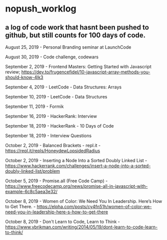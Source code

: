 # nopush_worklog
## a log of code work that hasnt been pushed to github, but still counts for 100 days of code.

August 25, 2019 - Personal Branding seminar at LaunchCode

August 30, 2019 - Code challenge, codewars

September 2, 2019 - Frontend Masters: Getting Started with Javascript review; https://dev.to/frugencefidel/10-javascript-array-methods-you-should-know-4lk3

September 4, 2019 - LeetCode - Data Structures: Arrays

September 10, 2019 - LeetCode - Data Structures

September 11, 2019 - Formik

September 16, 2019 - HackerRank: Interview 

September 18, 2019 - HackerRank - 10 Days of Code

September 18, 2019 - Interview Questions

October 2, 2019 - Balanced Brackets - repl.it - https://repl.it/repls/HoneydewLopsidedRadius

October 2, 2019 - Inserting a Node Into a Sorted Doubly Linked List - https://www.hackerrank.com/challenges/insert-a-node-into-a-sorted-doubly-linked-list/problem

October 5, 2019 - Promise.all (Free Code Camp) - https://www.freecodecamp.org/news/promise-all-in-javascript-with-example-6c8c5aea3e32/

October 8, 2019 - Women of Color: We Need You In Leadership. Here’s How to Get There. - https://elpha.com/posts/cy4fn51h/women-of-color-we-need-you-in-leadership-here-s-how-to-get-there

October 8, 2019 - Don't Learn to Code, Learn to Think - https://www.ybrikman.com/writing/2014/05/19/dont-learn-to-code-learn-to-think/
